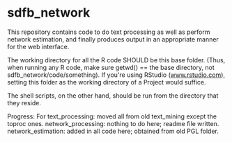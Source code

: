 sdfb_network
============

This repository contains code to do text processing as well as perform network estimation, and finally produces output in an appropriate manner for the web interface. 

The working directory for all the R code SHOULD be this base folder. (Thus, when running any R code, make sure getwd() == the base directory, not sdfb_network/code/something). If you're using RStudio (www.rstudio.com), setting this folder as the working directory of a Project would suffice. 

The shell scripts, on the other hand, should be run from the directory that they reside. 


Progress: 
For text_processing: moved all from old text_mining except the toproc ones. 
network_processing: nothing to do here; readme file written. 
network_estimation: added in all code here; obtained from old PGL folder. 

